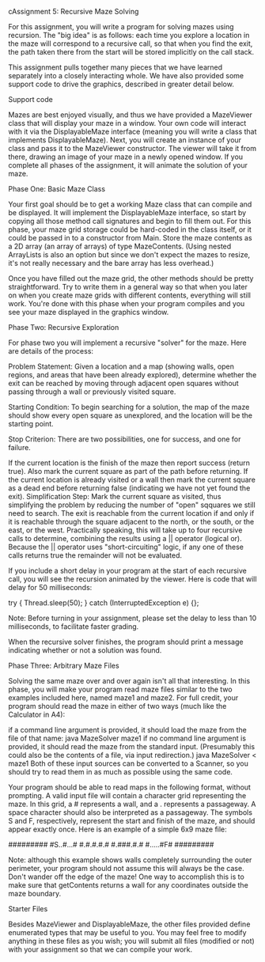 cAssignment 5: Recursive Maze Solving

For this assignment, you will write a program for solving mazes using recursion. The "big idea" is as follows: each time you explore a location in the maze will correspond to a recursive call, so that when you find the exit, the path taken there from the start will be stored implicitly on the call stack.

This assignment pulls together many pieces that we have learned separately into a closely interacting whole. We have also provided some support code to drive the graphics, described in greater detail below.

Support code

Mazes are best enjoyed visually, and thus we have provided a MazeViewer class that will display your maze in a window. Your own code will interact with it via the DisplayableMaze interface (meaning you will write a class that implements DisplayableMaze). Next, you will create an instance of your class and pass it to the MazeViewer constructor. The viewer will take it from there, drawing an image of your maze in a newly opened window. If you complete all phases of the assignment, it will animate the solution of your maze.

Phase One: Basic Maze Class

Your first goal should be to get a working Maze class that can compile and be displayed. It will implement the DisplayableMaze interface, so start by copying all those method call signatures and begin to fill them out. For this phase, your maze grid storage could be hard-coded in the class itself, or it could be passed in to a constructor from Main. Store the maze contents as a 2D array (an array of arrays) of type MazeContents. (Using nested ArrayLists is also an option but since we don't expect the mazes to resize, it's not really necessary and the bare array has less overhead.)

Once you have filled out the maze grid, the other methods should be pretty straightforward. Try to write them in a general way so that when you later on when you create maze grids with different contents, everything will still work. You're done with this phase when your program compiles and you see your maze displayed in the graphics window.

Phase Two: Recursive Exploration

For phase two you will implement a recursive "solver" for the maze. Here are details of the process:

Problem Statement: Given a location and a map (showing walls, open regions, and areas that have been already explored), determine whether the exit can be reached by moving through adjacent open squares without passing through a wall or previously visited square.

Starting Condition: To begin searching for a solution, the map of the maze should show every open square as unexplored, and the location will be the starting point.

Stop Criterion: There are two possibilities, one for success, and one for failure.

If the current location is the finish of the maze then report success (return true). Also mark the current square as part of the path before returning.
If the current location is already visited or a wall then mark the current square as a dead end before returning false (indicating we have not yet found the exit).
Simplification Step: Mark the current square as visited, thus simplifying the problem by reducing the number of "open" sqquares we still need to search. The exit is reachable from the current location if and only if it is reachable through the square adjacent to the north, or the south, or the east, or the west. Practically speaking, this will take up to four recursive calls to determine, combining the results using a || operator (logical or). Because the || operator uses "short-circuiting" logic, if any one of these calls returns true the remainder will not be evaluated.

If you include a short delay in your program at the start of each recursive call, you will see the recursion animated by the viewer. Here is code that will delay for 50 milliseconds:

try { Thread.sleep(50);	} catch (InterruptedException e) {};

Note: Before turning in your assignment, please set the delay to less than 10 milliseconds, to facilitate faster grading.

When the recursive solver finishes, the program should print a message indicating whether or not a solution was found.

Phase Three: Arbitrary Maze Files

Solving the same maze over and over again isn't all that interesting. In this phase, you will make your program read maze files similar to the two examples included here, named maze1 and maze2. For full credit, your program should read the maze in either of two ways (much like the Calculator in A4):

if a command line argument is provided, it should load the maze from the file of that name: java MazeSolver maze1
if no command line argument is provided, it should read the maze from the standard input. (Presumably this could also be the contents of a file, via input redirection.) java MazeSolver < maze1
Both of these input sources can be converted to a Scanner, so you should try to read them in as much as possible using the same code.

Your program should be able to read maps in the following format, without prompting. A valid input file will contain a character grid representing the maze. In this grid, a # represents a wall, and a . represents a passageway. A space character should also be interpreted as a passageway. The symbols S and F, respectively, represent the start and finish of the maze, and should appear exactly once. Here is an example of a simple 6x9 maze file:

#########
#S..#...#
#.#.#.#.#
#.###.#.#
#.....#F#
#########

Note: although this example shows walls completely surrounding the outer perimeter, your program should not assume this will always be the case. Don't wander off the edge of the maze! One way to accomplish this is to make sure that getContents returns a wall for any coordinates outside the maze boundary.

Starter Files

Besides MazeViewer and DisplayableMaze, the other files provided define enumerated types that may be useful to you. You may feel free to modify anything in these files as you wish; you will submit all files (modified or not) with your assignment so that we can compile your work.
